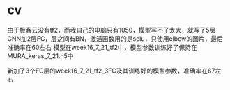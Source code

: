 # cv
由于极客云没有tf2，而我自己的电脑只有1050，模型写不了太大，就写了5层CNN加2层FC，层之间有BN，激活函数用的是selu，只使用elbow的图片，最后准确率在60左右
模型在week16_7_21_tf2中，模型参数训练好了保持在MURA_keras_7_21.h5中

新加了3个FC层的week16_7_21_tf2_3FC及其训练好的模型参数，准确率在67左右
